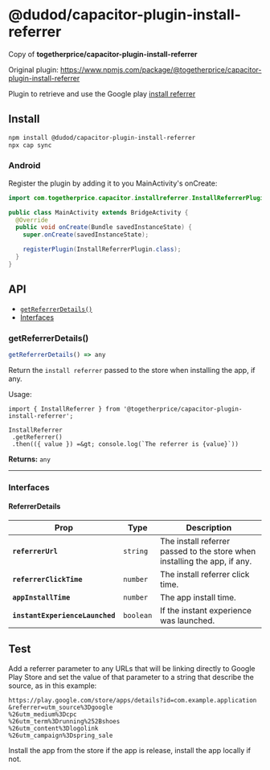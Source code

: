 # @dudod/capacitor-plugin-install-referrer

Copy of **togetherprice/capacitor-plugin-install-referrer**

Original plugin: https://www.npmjs.com/package/@togetherprice/capacitor-plugin-install-referrer

Plugin to retrieve and use the Google play
[install referrer](https://developer.android.com/google/play/installreferrer)

## Install

```bash
npm install @dudod/capacitor-plugin-install-referrer
npx cap sync
```

### Android

Register the plugin by adding it to you MainActivity's onCreate:

```java
import com.togetherprice.capacitor.installreferrer.InstallReferrerPlugin;

public class MainActivity extends BridgeActivity {
  @Override
  public void onCreate(Bundle savedInstanceState) {
    super.onCreate(savedInstanceState);

    registerPlugin(InstallReferrerPlugin.class);
  }
}
```

## API

<docgen-index>

* [`getReferrerDetails()`](#getreferrerdetails)
* [Interfaces](#interfaces)

</docgen-index>

<docgen-api>
<!--Update the source file JSDoc comments and rerun docgen to update the docs below-->

### getReferrerDetails()

```typescript
getReferrerDetails() => any
```

Return the `install referrer` passed to the store when installing the app, if any.

Usage:
```
import { InstallReferrer } from '@togetherprice/capacitor-plugin-install-referrer';

InstallReferrer
 .getReferrer()
 .then(({ value }) =&gt; console.log(`The referrer is {value}`))
```

**Returns:** <code>any</code>

--------------------


### Interfaces


#### ReferrerDetails

| Prop                            | Type                 | Description                                                               |
| ------------------------------- | -------------------- | ------------------------------------------------------------------------- |
| **`referrerUrl`**               | <code>string</code>  | The install referrer passed to the store when installing the app, if any. |
| **`referrerClickTime`**         | <code>number</code>  | The install referrer click time.                                          |
| **`appInstallTime`**            | <code>number</code>  | The app install time.                                                     |
| **`instantExperienceLaunched`** | <code>boolean</code> | If the instant experience was launched.                                   |

</docgen-api>

## Test

Add a referrer parameter to any URLs that will be linking directly to Google Play Store and set the value of that parameter to a string that describe the source, as in this example:

```text
https://play.google.com/store/apps/details?id=com.example.application
&referrer=utm_source%3Dgoogle
%26utm_medium%3Dcpc
%26utm_term%3Drunning%252Bshoes
%26utm_content%3Dlogolink
%26utm_campaign%3Dspring_sale
```

Install the app from the store if the app is release, install the app locally if not.
